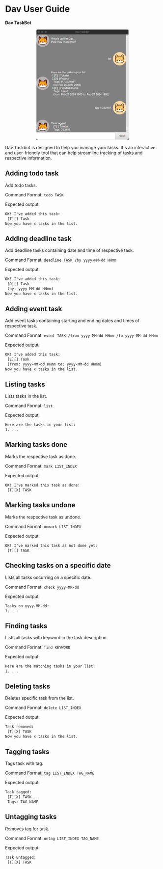 # Dav User Guide

**Dav TaskBot**

<div style="text-align: center;">
    <img alt="Dav TaskBot Interface" src="Ui.png" width="300" />
</div>

Dav Taskbot is designed to help you manage your tasks. 
It's an interactive and user-friendly tool that can help 
streamline tracking of tasks and respective information.

## Adding todo task

Add todo tasks.

Command Format: `todo TASK`

Expected output:

```
OK! I've added this task:
 [T][] Task
Now you have x tasks in the list.
```
## Adding deadline task

Add deadline tasks containing date and time of respective task.

Command Format: `deadline TASK /by yyyy-MM-dd HHmm`

Expected output:

```
OK! I've added this task:
 [D][] Task
 (by: yyyy-MM-dd HHmm)
Now you have x tasks in the list.
```
## Adding event task

Add event tasks containing starting and ending dates and times of respective task.

Command Format: `event TASK /from yyyy-MM-dd HHmm /to yyyy-MM-dd HHmm`

Expected output:

```
OK! I've added this task:
 [E][] Task
 (from: yyyy-MM-dd HHmm to: yyyy-MM-dd HHmm)
Now you have x tasks in the list.
```
## Listing tasks
Lists tasks in the list. 

Command Format: `list`

Expected output:

```
Here are the tasks in your list:
1. ...
```
## Marking tasks done
Marks the respective task as done.

Command Format: `mark LIST_INDEX`

Expected output:

```
OK! I've marked this task as done:
 [T][X] TASK
```
## Marking tasks undone
Marks the respective task as undone.

Command Format: `unmark LIST_INDEX`

Expected output:

```
OK! I've marked this task as not done yet:
 [T][] TASK
```
## Checking tasks on a specific date
Lists all tasks occurring on a specific date.

Command Format: `check yyyy-MM-dd`

Expected output:

```
Tasks on yyyy-MM-dd:
1. ...
```
## Finding tasks 
Lists all tasks with keyword in the task description.

Command Format: `find KEYWORD`

Expected output:

```
Here are the matching tasks in your list:
1. ...
```

## Deleting tasks
Deletes specific task from the list.

Command Format: `delete LIST_INDEX`

Expected output:

```
Task removed:
 [T][X] TASK
Now you have x tasks in the list.
```
## Tagging tasks 
Tags task with tag.

Command Format: `tag LIST_INDEX TAG_NAME`

Expected output:

```
Task tagged:
 [T][X] TASK
 Tags: TAG_NAME
```
## Untagging tasks
Removes tag for task.

Command Format: `untag LIST_INDEX TAG_NAME`

Expected output:

```
Task untagged:
 [T][X] TASK
```